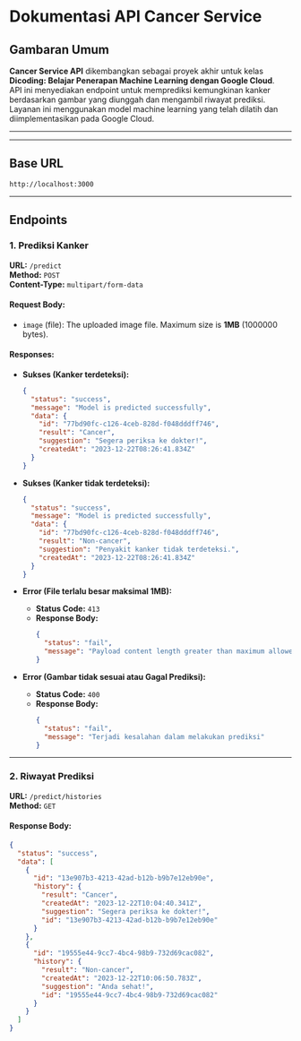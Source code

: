 # Dokumentasi API Cancer Service

## Gambaran Umum

**Cancer Service API** dikembangkan sebagai proyek akhir untuk kelas **Dicoding: Belajar Penerapan Machine Learning dengan Google Cloud**.  
API ini menyediakan endpoint untuk memprediksi kemungkinan kanker berdasarkan gambar yang diunggah dan mengambil riwayat prediksi.  
Layanan ini menggunakan model machine learning yang telah dilatih dan diimplementasikan pada Google Cloud.

---

---

## Base URL

```
http://localhost:3000
```

---

## Endpoints

### 1. Prediksi Kanker

**URL:** `/predict`  
**Method:** `POST`  
**Content-Type:** `multipart/form-data`

#### Request Body:

- `image` (file): The uploaded image file. Maximum size is **1MB** (1000000 bytes).

#### Responses:

- **Sukses (Kanker terdeteksi):**

  ```json
  {
    "status": "success",
    "message": "Model is predicted successfully",
    "data": {
      "id": "77bd90fc-c126-4ceb-828d-f048dddff746",
      "result": "Cancer",
      "suggestion": "Segera periksa ke dokter!",
      "createdAt": "2023-12-22T08:26:41.834Z"
    }
  }
  ```

- **Sukses (Kanker tidak terdeteksi):**

  ```json
  {
    "status": "success",
    "message": "Model is predicted successfully",
    "data": {
      "id": "77bd90fc-c126-4ceb-828d-f048dddff746",
      "result": "Non-cancer",
      "suggestion": "Penyakit kanker tidak terdeteksi.",
      "createdAt": "2023-12-22T08:26:41.834Z"
    }
  }
  ```

- **Error (File terlalu besar maksimal 1MB):**

  - **Status Code:** `413`
  - **Response Body:**
    ```json
    {
      "status": "fail",
      "message": "Payload content length greater than maximum allowed: 1000000"
    }
    ```

- **Error (Gambar tidak sesuai atau Gagal Prediksi):**
  - **Status Code:** `400`
  - **Response Body:**
    ```json
    {
      "status": "fail",
      "message": "Terjadi kesalahan dalam melakukan prediksi"
    }
    ```

---

### 2. Riwayat Prediksi

**URL:** `/predict/histories`  
**Method:** `GET`

#### Response Body:

```json
{
  "status": "success",
  "data": [
    {
      "id": "13e907b3-4213-42ad-b12b-b9b7e12eb90e",
      "history": {
        "result": "Cancer",
        "createdAt": "2023-12-22T10:04:40.341Z",
        "suggestion": "Segera periksa ke dokter!",
        "id": "13e907b3-4213-42ad-b12b-b9b7e12eb90e"
      }
    },
    {
      "id": "19555e44-9cc7-4bc4-98b9-732d69cac082",
      "history": {
        "result": "Non-cancer",
        "createdAt": "2023-12-22T10:06:50.783Z",
        "suggestion": "Anda sehat!",
        "id": "19555e44-9cc7-4bc4-98b9-732d69cac082"
      }
    }
  ]
}
```

